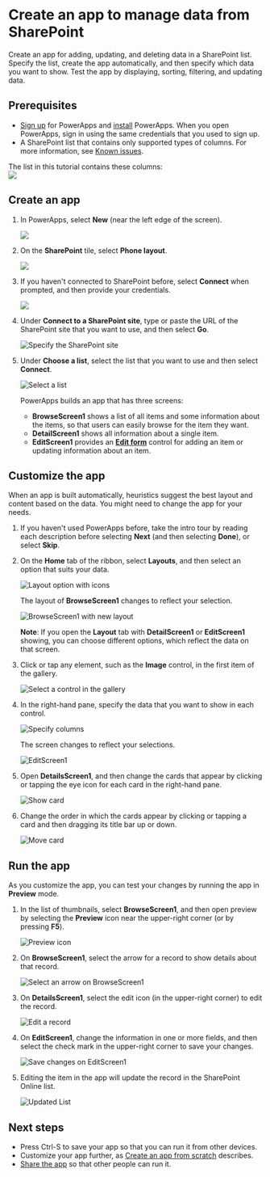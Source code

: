 <properties
   pageTitle="Create an app to manage data from SharePoint | Microsoft PowerApps"
   description="Create an app to manage data, such as account information, from SharePoint"
   services=""
   suite="powerapps"
   documentationCenter="na"
   authors="jamesol-msft"
   manager="erikre"
   editor=""
   tags=""/>

<tags
   ms.service="powerapps"
   ms.devlang="na"
   ms.topic="article"
   ms.tgt_pltfrm="na"
   ms.workload="na"
   ms.date="05/03/2016"
   ms.author="jamesol"/>

# Create an app to manage data from SharePoint #

Create an app for adding, updating, and deleting data in a SharePoint list. Specify the list, create the app automatically, and then specify which data you want to show. Test the app by displaying, sorting, filtering, and updating data.

## Prerequisites

- [Sign up](signup-for-powerapps.md) for PowerApps and [install](http://aka.ms/powerappsinstall) PowerApps. When you open PowerApps, sign in using the same credentials that you used to sign up.
- A SharePoint list that contains only supported types of columns. For more information, see [Known issues](connection-sharepoint-online.md#known-issues).

The list in this tutorial contains these columns:  
![](./media/app-from-sharepoint/ListColumns.png)

## Create an app ##
1. In PowerApps, select **New** (near the left edge of the screen).  

	![](./media/app-from-sharepoint/Menu.png)

2. On the **SharePoint** tile, select **Phone layout**.  

	![](./media/app-from-sharepoint/AFD.png)

3. If you haven't connected to SharePoint before, select **Connect** when prompted, and then provide your credentials.  

	![](./media/app-from-sharepoint/Connect.png)

4. Under **Connect to a SharePoint site**, type or paste the URL of the SharePoint site that you want to use, and then select **Go**.  

	![Specify the SharePoint site](./media/app-from-sharepoint/EnterSite.png)

5. Under **Choose a list**, select the list that you want to use and then select **Connect**.  

	![Select a list](./media/app-from-sharepoint/SelectList.png)

	PowerApps builds an app that has three screens:  

	- **BrowseScreen1** shows a list of all items and some information about the items, so that users can easily browse for the item they want.  
	- **DetailScreen1** shows all information about a single item.  
	- **EditScreen1** provides an **[Edit form](add-form.md)** control for adding an item or updating information about an item.  

## Customize the app ##
When an app is built automatically, heuristics suggest the best layout and content based on the data. You might need to change the app for your needs.

1. If you haven't used PowerApps before, take the intro tour by reading each description before selecting **Next** (and then selecting **Done**), or select **Skip**.

2. On the **Home** tab of the ribbon, select **Layouts**, and then select an option that suits your data.  

	![Layout option with icons](./media/app-from-sharepoint/change-layout.png)

	The layout of **BrowseScreen1** changes to reflect your selection.  

	![BrowseScreen1 with new layout](./media/app-from-sharepoint/browse.png)

	**Note**: If you open the **Layout** tab with **DetailScreen1** or **EditScreen1** showing, you can choose different options, which reflect the data on that screen.

1. Click or tap any element, such as the **Image** control, in the first item of the gallery.

	![Select a control in the gallery](./media/app-from-sharepoint/select-image.png)

1. In the right-hand pane, specify the data that you want to show in each control.

	![Specify columns](./media/app-from-sharepoint/specify-columns.png)

	The screen changes to reflect your selections.

	![EditScreen1](./media/app-from-sharepoint/gallery-final.png)

1. Open **DetailsScreen1**, and then change the cards that appear by clicking or tapping the eye icon for each card in the right-hand pane.

	![Show card](./media/app-from-sharepoint/show-card.png)

1. Change the order in which the cards appear by clicking or tapping a card and then dragging its title bar up or down.

	![Move card](./media/app-from-sharepoint/move-card.png)

## Run the app ##
As you customize the app, you can test your changes by running the app in **Preview** mode.

1. In the list of thumbnails, select **BrowseScreen1**, and then open preview by selecting the **Preview** icon near the upper-right corner (or by pressing **F5**).  

	![Preview icon](./media/app-from-sharepoint/open-preview.png)

2. On **BrowseScreen1**, select the arrow for a record to show details about that record.  

	![Select an arrow on BrowseScreen1](./media/app-from-sharepoint/preview-item.png)

3. On **DetailsScreen1**, select the edit icon (in the upper-right corner) to edit the record.  

	![Edit a record](./media/app-from-sharepoint/select-edit.png)

4. On **EditScreen1**, change the information in one or more fields, and then select the check mark in the upper-right corner to save your changes.  

	![Save changes on EditScreen1](./media/app-from-sharepoint/edit-item.png)

5. Editing the item in the app will update the record in the SharePoint Online list.  

	![Updated List](./media/app-from-sharepoint/UpdatedList.png)

## Next steps ##
- Press Ctrl-S to save your app so that you can run it from other devices.
- Customize your app further, as [Create an app from scratch](get-started-create-from-blank.md) describes.
- [Share the app](share-app.md) so that other people can run it.

